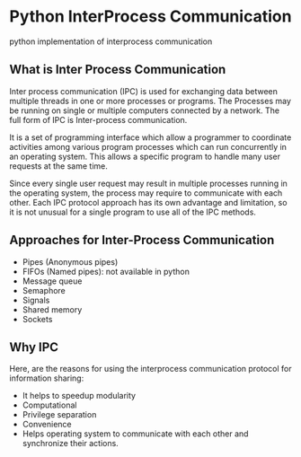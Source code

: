 # Python InterProcess Communication

python implementation of interprocess communication

## What is Inter Process Communication

Inter process communication (IPC) is used for exchanging data between multiple threads in one or more processes or programs. The Processes may be running on single or multiple computers connected by a network. The full form of IPC is Inter-process communication.

It is a set of programming interface which allow a programmer to coordinate activities among various program processes which can run concurrently in an operating system. This allows a specific program to handle many user requests at the same time.

Since every single user request may result in multiple processes running in the operating system, the process may require to communicate with each other. Each IPC protocol approach has its own advantage and limitation, so it is not unusual for a single program to use all of the IPC methods.

## Approaches for Inter-Process Communication

* Pipes (Anonymous pipes)
* FIFOs (Named pipes): not available in python
* Message queue
* Semaphore
* Signals
* Shared memory
* Sockets

## Why IPC

Here, are the reasons for using the interprocess communication protocol for information sharing:

* It helps to speedup modularity
* Computational
* Privilege separation
* Convenience
* Helps operating system to communicate with each other and synchronize their actions.
